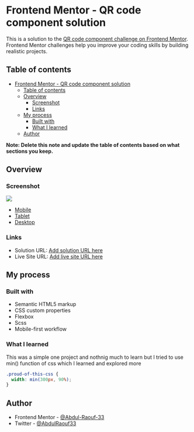# Frontend Mentor - QR code component solution

This is a solution to the [QR code component challenge on Frontend Mentor](https://www.frontendmentor.io/challenges/qr-code-component-iux_sIO_H). Frontend Mentor challenges help you improve your coding skills by building realistic projects.

## Table of contents

- [Frontend Mentor - QR code component solution](#frontend-mentor---qr-code-component-solution)
  - [Table of contents](#table-of-contents)
  - [Overview](#overview)
    - [Screenshot](#screenshot)
    - [Links](#links)
  - [My process](#my-process)
    - [Built with](#built-with)
    - [What I learned](#what-i-learned)
  - [Author](#author)

**Note: Delete this note and update the table of contents based on what sections you keep.**

## Overview

### Screenshot

![](./screenshot.jpg)

- [Mobile](screenshots/Mobile.png)
- [Tablet](screenshots/Tablet.png)
- [Desktop](screenshots/Desktop.png)

### Links

- Solution URL: [Add solution URL here](https://your-solution-url.com)
- Live Site URL: [Add live site URL here](https://your-live-site-url.com)

## My process

### Built with

- Semantic HTML5 markup
- CSS custom properties
- Flexbox
- Scss
- Mobile-first workflow

### What I learned

This was a simple one project and nothnig much to learn but I tried to use min()
function of css which I learned and explored more

```css
.proud-of-this-css {
  width: min(300px, 90%);
}
```

## Author

- Frontend Mentor - [@Abdul-Raouf-33](https://www.frontendmentor.io/profile/Abdul-Raouf-33)
- Twitter - [@AbdulRaouf33](https://www.twitter.com/AbdulRaouf33)
